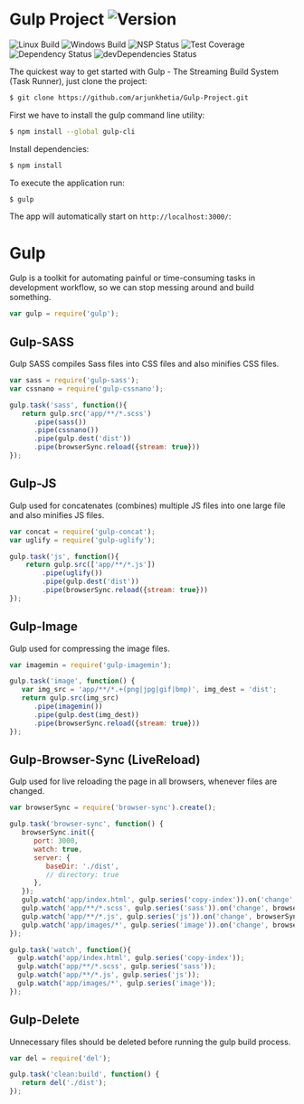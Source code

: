# Gulp Project   ![Version][version-image]

![Linux Build][linuxbuild-image]
![Windows Build][windowsbuild-image]
![NSP Status][nspstatus-image]
![Test Coverage][coverage-image]
![Dependency Status][dependency-image]
![devDependencies Status][devdependency-image]

The quickest way to get started with Gulp - The Streaming Build System (Task Runner), just clone the project:

```bash
$ git clone https://github.com/arjunkhetia/Gulp-Project.git
```

First we have to install the gulp command line utility:

```bash
$ npm install --global gulp-cli
```

Install dependencies:

```bash
$ npm install
```

To execute the application run:

```bash
$ gulp
```

The app will automatically start on `http://localhost:3000/`:

# Gulp

Gulp is a toolkit for automating painful or time-consuming tasks in development workflow, so we can stop messing around and build something.

```js
var gulp = require('gulp');
```

## Gulp-SASS

Gulp SASS compiles Sass files into CSS files and also minifies CSS files.

```js
var sass = require('gulp-sass');
var cssnano = require('gulp-cssnano');

gulp.task('sass', function(){
   return gulp.src('app/**/*.scss')
      .pipe(sass())
      .pipe(cssnano())
      .pipe(gulp.dest('dist'))
      .pipe(browserSync.reload({stream: true}))
});
```

## Gulp-JS

Gulp used for concatenates (combines) multiple JS files into one large file and also minifies JS files.

```js
var concat = require('gulp-concat');
var uglify = require('gulp-uglify');

gulp.task('js', function(){
    return gulp.src(['app/**/*.js'])
        .pipe(uglify())
        .pipe(gulp.dest('dist'))
        .pipe(browserSync.reload({stream: true}))
});
```

## Gulp-Image

Gulp used for compressing the image files.

```js
var imagemin = require('gulp-imagemin');

gulp.task('image', function() {
   var img_src = 'app/**/*.+(png|jpg|gif|bmp)', img_dest = 'dist';
   return gulp.src(img_src)
      .pipe(imagemin())
      .pipe(gulp.dest(img_dest))
      .pipe(browserSync.reload({stream: true}))
});
```

## Gulp-Browser-Sync (LiveReload)

Gulp used for live reloading the page in all browsers, whenever files are changed.

```js
var browserSync = require('browser-sync').create();

gulp.task('browser-sync', function() {
   browserSync.init({
      port: 3000,
      watch: true,
      server: {
         baseDir: './dist',
         // directory: true
      },
   });
   gulp.watch('app/index.html', gulp.series('copy-index')).on('change', browserSync.reload);
   gulp.watch('app/**/*.scss', gulp.series('sass')).on('change', browserSync.reload);
   gulp.watch('app/**/*.js', gulp.series('js')).on('change', browserSync.reload);
   gulp.watch('app/images/*', gulp.series('image')).on('change', browserSync.reload);
});

gulp.task('watch', function(){
  gulp.watch('app/index.html', gulp.series('copy-index'));
  gulp.watch('app/**/*.scss', gulp.series('sass'));
  gulp.watch('app/**/*.js', gulp.series('js'));
  gulp.watch('app/images/*', gulp.series('image'));
});
```

## Gulp-Delete

Unnecessary files should be deleted before running the gulp build process.

```js
var del = require('del');

gulp.task('clean:build', function() {
   return del('./dist');
});
```

[version-image]: https://img.shields.io/badge/Version-1.0.0-orange.svg
[linuxbuild-image]: https://img.shields.io/badge/Linux-passing-brightgreen.svg
[windowsbuild-image]: https://img.shields.io/badge/Windows-passing-brightgreen.svg
[nspstatus-image]: https://img.shields.io/badge/nsp-no_known_vulns-blue.svg
[coverage-image]: https://img.shields.io/coveralls/expressjs/express/master.svg
[dependency-image]: https://img.shields.io/badge/dependencies-up_to_date-brightgreen.svg
[devdependency-image]: https://img.shields.io/badge/devdependencies-up_to_date-yellow.svg
